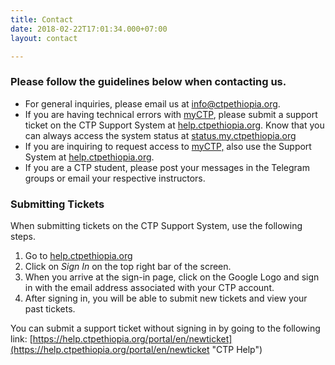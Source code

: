 ```yaml
---
title: Contact
date: 2018-02-22T17:01:34.000+07:00
layout: contact

---
```

### Please follow the guidelines below when contacting us.

* For general inquiries, please email us at [info@ctpethiopia.org]().
* If you are having technical errors with [myCTP](https://www.ctpacademy.org "myCTP"), please submit a support ticket on the CTP Support System at [help.ctpethiopia.org](https://help.ctpethiopia.org "CTP Ethiopia Support").  Know that you can always access the system status at [status.my.ctpethiopia.org](https://status.my.ctpethiopia.org "Status")
* If you are inquiring to request access to [myCTP,](https://www.ctpacademy.org) also use the Support System at [help.ctpethiopia.org](https://help.ctpethiopia.org "CTP Support System").
* If you are a CTP student, please post your messages in the Telegram groups or email your respective instructors.

### **Submitting Tickets**

When submitting tickets on the CTP Support System, use the following steps.

1. Go to [help.ctpethiopia.org](https://help.ctpethiopia.org "CTP Help")
2. Click on _Sign In_ on the top right bar of the screen.
3. When you arrive at the sign-in page, click on the Google Logo and sign in with the email address associated with your CTP account.
4. After signing in, you will be able to submit new tickets and view your past tickets.

You can submit a support ticket without signing in by going to the following link: [https://help.ctpethiopia.org/portal/en/newticket](https://help.ctpethiopia.org/portal/en/newticket "CTP Help")
